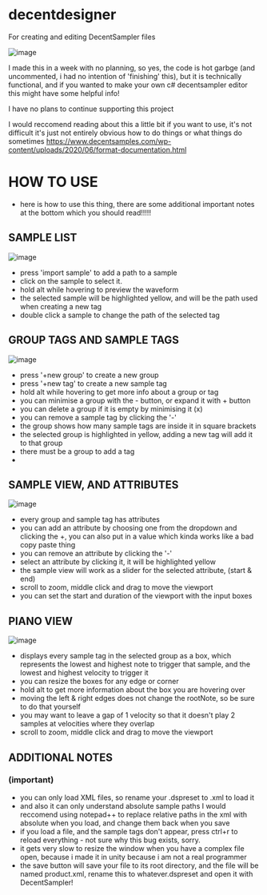 # decentdesigner
For creating and editing DecentSampler files

![image](https://user-images.githubusercontent.com/24799349/114380064-83d82880-9b81-11eb-81d2-d54c80ce0e67.png)

I made this in a week with no planning, so yes, the code is hot garbge (and uncommented, i had no intention of 'finishing' this), but it is technically functional, and if you wanted to make your own c# decentsampler editor this might have some helpful info!

I have no plans to continue supporting this project

I would reccomend reading about this a little bit if you want to use, it's not difficult it's just not entirely obvious how to do things or what things do sometimes
https://www.decentsamples.com/wp-content/uploads/2020/06/format-documentation.html

# HOW TO USE
- here is how to use this thing, there are some additional important notes at the bottom which you should read!!!!!

## SAMPLE LIST

![image](https://user-images.githubusercontent.com/24799349/114381475-11684800-9b83-11eb-85cd-19718f0948db.png)
- press 'import sample' to add a path to a sample
- click on the sample to select it.
- hold alt while hovering to preview the waveform
- the selected sample will be highlighted yellow, and will be the path used when creating a new tag
- double click a sample to change the path of the selected tag

## GROUP TAGS AND SAMPLE TAGS

![image](https://user-images.githubusercontent.com/24799349/114381745-61470f00-9b83-11eb-8f14-bd160753a370.png)
- press '+new group' to create a new group
- press '+new tag' to create a new sample tag
- hold alt while hovering to get more info about a group or tag
- you can minimise a group with the - button, or expand it with + button
- you can delete a group if it is empty by minimising it (x)
- you can remove a sample tag by clicking the '\-'
- the group shows how many sample tags are inside it in square brackets
- the selected group is highlighted in yellow, adding a new tag will add it to that group
- there must be a group to add a tag
- 
## SAMPLE VIEW, AND ATTRIBUTES

![image](https://user-images.githubusercontent.com/24799349/114382147-f0542700-9b83-11eb-8486-dc973b44d9d3.png)
- every group and sample tag has attributes
- you can add an attribute by choosing one from the dropdown and clicking the +, you can also put in a value which kinda works like a bad copy paste thing
- you can remove an attribute by clicking the '\-'
- select an attribute by clicking it, it will be highlighted yellow
- the sample view will work as a slider for the selected attribute, (start & end)
- scroll to zoom, middle click and drag to move the viewport
- you can set the start and duration of the viewport with the input boxes

## PIANO VIEW

![image](https://user-images.githubusercontent.com/24799349/114383392-6442ff00-9b85-11eb-8549-495be2024bc4.png)
- displays every sample tag in the selected group as a box, which represents the lowest and highest note to trigger that sample, and the lowest and highest velocity to trigger it
- you can resize the boxes for any edge or corner
- hold alt to get more information about the box you are hovering over
- moving the left & right edges does not change the rootNote, so be sure to do that yourself
- you may want to leave a gap of 1 velocity so that it doesn't play 2 samples at velocities where they overlap
- scroll to zoom, middle click and drag to move the viewport

## ADDITIONAL NOTES
### (important)
- you can only load XML files, so rename your .dspreset to .xml to load it
- and also it can only understand absolute sample paths I would reccomend using notepad++ to replace relative paths in the xml with absolute when you load, and change them back when you save
- if you load a file, and the sample tags don't appear, press ctrl+r to reload everything \- not sure why this bug exists, sorry.
- it gets very slow to resize the window when you have a complex file open, because i made it in unity because i am not a real programmer
- the save button will save your file to its root directory, and the file will be named product.xml, rename this to whatever.dspreset and open it with DecentSampler!

